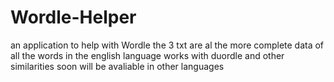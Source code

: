 # Wordle-Helper
an application to help with Wordle
the 3 txt are al the more complete data of all the words in the english language 
works with duordle and other similarities soon will be avaliable in other languages

